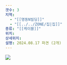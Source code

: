 ```yaml
---
갯수: 3
지역:
  - "[[명동N빌딩]]"
  - "[[../../ZONE/집|집]]"
종류: "[[케이블]]"
위치: 
상세위치: 
설명: 2024.08.17 파견 (2개)
---
```

![](http://192.168.50.22/devices/240817_IMG_0117.jpg)